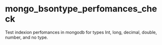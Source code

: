 # mongo_bsontype_perfomances_check
Test indexion perfomances in mongodb for types Int, long, decimal, double, number, and no type.
